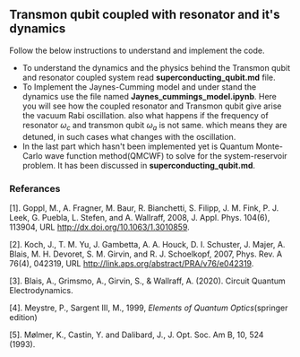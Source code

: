 ## Transmon qubit coupled with resonator and it's dynamics

Follow the below instructions to understand and implement the code.

* To understand the dynamics and the physics behind the Transmon qubit and resonator coupled system read **superconducting_qubit.md** file.
* To Implement the Jaynes-Cumming model and under stand the dynamics use the file named **Jaynes_cummings_model.ipynb**. Here you will see how the coupled resonator and Transmon qubit give arise the vacuum Rabi oscillation. also what happens if the frequency of resonator $\omega_c$ and transmon qubit $\omega_a$ is not same. which means they are detuned, in such cases what changes with the oscillation.
* In the last part which hasn't been implemented yet is Quantum Monte-Carlo wave function method(QMCWF) to solve for the system-reservoir problem. It has been discussed in **superconducting_qubit.md**.


### Referances

[1]. Goppl, M., A. Fragner, M. Baur, R. Bianchetti, S. Filipp, J. M. Fink, P. J. Leek, G. Puebla, L. Stefen, and A. Wallraff, 2008, J. Appl. Phys. 104(6), 113904, URL http://dx.doi.org/10.1063/1.3010859.

[2]. Koch, J., T. M. Yu, J. Gambetta, A. A. Houck, D. I. Schuster, J. Majer, A. Blais, M. H. Devoret, S. M. Girvin, and R. J. Schoelkopf, 2007, Phys. Rev. A 76(4), 042319, URL http://link.aps.org/abstract/PRA/v76/e042319.

[3]. Blais, A., Grimsmo, A., Girvin, S., & Wallraff, A. (2020). Circuit Quantum Electrodynamics.

[4]. Meystre, P., Sargent III, M., 1999, *Elements of Quantum Optics*(springer edition)

[5]. Mølmer, K., Castin, Y. and Dalibard, J., J. Opt. Soc. Am B, 10, 524 (1993).
